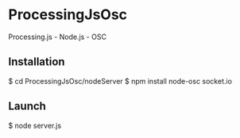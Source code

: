 ProcessingJsOsc
===============

Processing.js - Node.js - OSC


Installation
--------

$ cd ProcessingJsOsc/nodeServer
$ npm install node-osc socket.io


Launch
--------

$ node server.js
